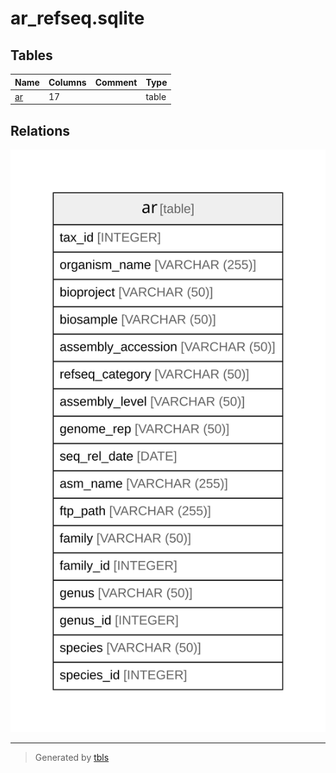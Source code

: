 # ar_refseq.sqlite

## Tables

| Name | Columns | Comment | Type |
| ---- | ------- | ------- | ---- |
| [ar](ar.md) | 17 |  | table |

## Relations

![er](schema.svg)

---

> Generated by [tbls](https://github.com/k1LoW/tbls)
